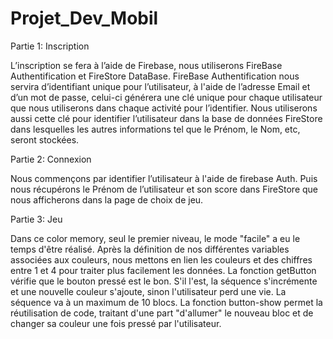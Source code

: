 # Projet_Dev_Mobil


Partie 1: Inscription

L’inscription se fera à l’aide de Firebase, nous utiliserons FireBase Authentification et FireStore DataBase.
FireBase Authentification nous servira d’identifiant unique pour l’utilisateur, à l'aide de l’adresse Email et d’un mot de passe, celui-ci générera une clé unique pour chaque utilisateur que nous utiliserons dans chaque activité pour l’identifier. Nous utiliserons aussi cette clé pour identifier l’utilisateur dans la base de données FireStore dans lesquelles les autres informations tel que le Prénom, le Nom, etc, seront stockées.

Partie 2: Connexion

Nous commençons par identifier l’utilisateur à l'aide de firebase Auth.
Puis nous récupérons le Prénom de l’utilisateur et son score dans FireStore que nous afficherons dans la page de choix de jeu.

Partie 3: Jeu

Dans ce color memory, seul le premier niveau, le mode "facile" a eu le temps d'être réalisé. Après la définition de nos différentes variables associées aux couleurs, nous mettons en lien les couleurs et des chiffres entre 1 et 4 pour traiter plus facilement les données. La fonction getButton vérifie que le bouton pressé est le bon. S'il l'est, la séquence s'incrémente et une nouvelle couleur s'ajoute, sinon l'utilisateur perd une vie. La séquence va à un maximum de 10 blocs. La fonction button-show permet la réutilisation de code, traitant d'une part "d'allumer" le nouveau bloc et de changer sa couleur une fois pressé par l'utilisateur.

